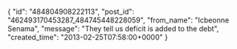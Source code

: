  {
   "id": "484804908222113",
   "post_id": "462493170453287_484745448228059",
   "from_name": "Icbeonne Senama",
   "message": "They tell us deficit is added to the debt",
   "created_time": "2013-02-25T07:58:00+0000"
 }
